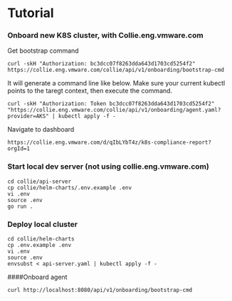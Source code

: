# Tutorial

### Onboard new K8S cluster, with Collie.eng.vmware.com

Get bootstrap command
```
curl -skH "Authorization: bc3dcc07f8263dda643d1703cd5254f2" https://collie.eng.vmware.com/collie/api/v1/onboarding/bootstrap-cmd
```

It will generate a command line like below. Make sure your current kubectl points to the taregt context, then execute the command.

```
curl -skH "Authorization: Token bc3dcc07f8263dda643d1703cd5254f2" "https://collie.eng.vmware.com/collie/api/v1/onboarding/agent.yaml?provider=AKS" | kubectl apply -f -
```

Navigate to dashboard
```
https://collie.eng.vmware.com/d/qIbLYbT4z/k8s-compliance-report?orgId=1
```

### Start local dev server (not using collie.eng.vmware.com)
```
cd collie/api-server
cp collie/helm-charts/.env.example .env
vi .env
source .env
go run .
```

### Deploy local cluster
```
cd collie/helm-charts
cp .env.example .env
vi .env
source .env
envsubst < api-server.yaml | kubectl apply -f -
```

####Onboard agent

```
curl http://localhost:8080/api/v1/onboarding/bootstrap-cmd
```
